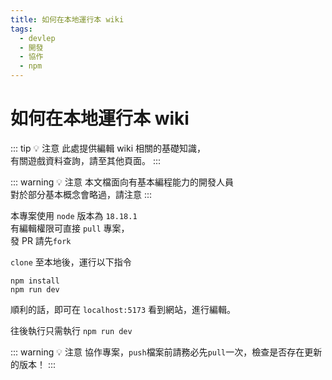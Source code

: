 ```yaml
---
title: 如何在本地運行本 wiki
tags:
  - devlep
  - 開發
  - 協作
  - npm
---
```


# 如何在本地運行本 wiki

::: tip 💡 注意
此處提供編輯 wiki 相關的基礎知識，  
有關遊戲資料查詢，請至其他頁面。
:::

::: warning 💡 注意
本文檔面向有基本編程能力的開發人員  
對於部分基本概念會略過，請注意
:::

本專案使用 `node` 版本為 `18.18.1`  
有編輯權限可直接 `pull` 專案，  
發 PR 請先`fork`

`clone` 至本地後，運行以下指令

```
npm install
npm run dev
```

順利的話，即可在 `localhost:5173` 看到網站，進行編輯。

往後執行只需執行 `npm run dev`

::: warning 💡 注意
協作專案，`push`檔案前請務必先`pull`一次，檢查是否存在更新的版本！
:::
